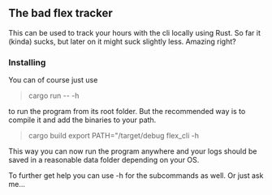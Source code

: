## The bad flex tracker ##

This can be used to track your hours with the cli locally using Rust. So far it (kinda) sucks, but later on it might suck slightly less. Amazing right?

### Installing ###

You can of course just use
> cargo run -- -h

to run the program from its root folder. But the recommended way is to compile it and add the binaries to your path.
> cargo build
> export PATH="<path-to-here>/target/debug
> flex_cli -h

This way you can now run the program anywhere and your logs should be saved in a reasonable data folder depending on your OS.

To further get help you can use -h for the subcommands as well. Or just ask me...
